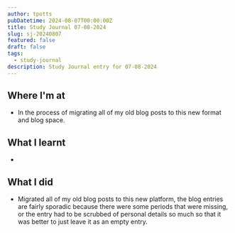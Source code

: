 ```yaml
---
author: tpotts
pubDatetime: 2024-08-07T00:00:00Z
title: Study Journal 07-08-2024
slug: sj-20240807
featured: false
draft: false
tags:
  - study-journal
description: Study Journal entry for 07-08-2024
---
```


## Where I'm at

- In the process of migrating all of my old blog posts to this new format and blog space.

## What I learnt

-

## What I did

- Migrated all of my old blog posts to this new platform, the blog entries are fairly sporadic because there were some periods that were missing, or the entry had to be scrubbed of personal details so much so that it was better to just leave it as an empty entry.
